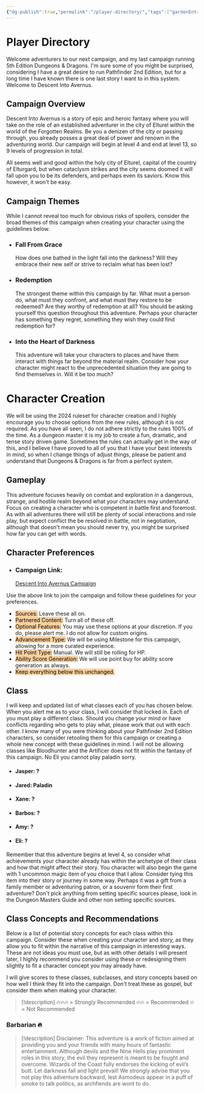 ```yaml
---
{"dg-publish":true,"permalink":"/player-directory/","tags":["gardenEntry"]}
---
```



# Player Directory
Welcome adventurers to our next campaign, and my last campaign running 5th Edition Dungeons & Dragons. I'm sure some of you might be surprised, considering I have a great desire to run Pathfinder 2nd Edition, but for a long time I have known there is one last story I want to in this system. Welcome to Descent Into Avernus. 

## Campaign Overview
Descent Into Avernus is a story of epic and heroic fantasy where you will take on the role of an established adventurer in the city of Elturel within the world of the Forgotten Realms. Be you a denizen of the city or passing through, you already posses a great deal of power and renown in the adventuring world. Our campaign will begin at level 4 and end at level 13,  so 9 levels of progression in total. 

All seems well and good within the holy city of Elturel, capital of the country of Elturgard, but when cataclysm strikes and the city seems doomed it will fall upon you to be its defenders, and perhaps even its saviors. Know this however, it won't be easy.

## Campaign Themes
While I cannot reveal too much for obvious risks of spoilers, consider the broad themes of this campaign when creating your character using the guidelines below. 
- ### Fall From Grace
	How does one bathed in the light fall into the darkness? Will they embrace their new self or strive to reclaim what has been lost?
- ### Redemption
	The strongest theme within this campaign by far. What must a person do, what must they confront, and what must they restore to be redeemed? Are they worthy of redemption at all? You should be asking yourself this question throughout this adventure. Perhaps your character has something they regret, something they wish they could find redemption for?
- ### Into the Heart of Darkness
	This adventure will take your characters to places and have them interact with things far beyond the material realm. Consider how your character might react to the unprecedented situation they are going to find themselves in. Will it be too much? 

# Character Creation
We will be using the 2024 ruleset for character creation and I highly encourage you to choose options from the new rules, although it is not required. As you have all seen, I do not adhere strictly to the rules 100% of the time. As a dungeon master it is my job to create a fun, dramatic, and tense story driven game. Sometimes the rules can actually get in the way of this, and I believe I have proved to all of you that I have your best interests in mind, so when I change things of adjust things, please be patient and understand that Dungeons & Dragons is far from a perfect system. 

## Gameplay
This adventure focuses heavily on combat and exploration in a dangerous, strange, and hostile realm beyond what your characters may understand. Focus on creating a character who is competent in battle first and foremost. As with all adventures there will still be plenty of social interactions and role play, but expect conflict the be resolved in battle, not in negotiation, although that doesn't mean you should never try, you might be surprised how far you can get with words. 

## Character Preferences

- ### Campaign Link:
	[Descent Into Avernus Campaign](https://www.dndbeyond.com/campaigns/join/60717692348090524)

 Use the above link to join the campaign and follow these guidelines for your preferences. 

- <mark style="background: #FFB86CA6;">Sources:</mark> Leave these all on.
- <mark style="background: #FFB86CA6;">Partnered Content:</mark> Turn all of these off.
- <mark style="background: #FFB86CA6;">Optional Features:</mark> You may use these options at your discretion. If you do, please alert me. I do not allow for custom origins.
- <mark style="background: #FFB86CA6;">Advancement Type:</mark> We will be using Milestone for this campaign, allowing for a more curated experience. 
- <mark style="background: #FFB86CA6;">Hit Point Type:</mark> Manual. We will still be rolling for HP. 
- <mark style="background: #FFB86CA6;">Ability Score Generation:</mark> We will use point buy for ability score generation as always.
- <mark style="background: #FFB86CA6;">Keep everything below this unchanged.</mark>

## Class
I will keep and updated list of what classes each of you has chosen below. When you alert me as to your class, I will consider that locked in. Each of you must play a different class. Should you change your mind or have conflicts regarding who gets to play what, please work that out with each other. I know many of you were thinking about your Pathfinder 2nd Edition characters, so consider retooling them for this campaign or creating a whole new concept with these guidelines in mind. I will not be allowing classes like Bloodhunter and the Artificer does not fit within the fantasy of this campaign. No Eli you cannot play paladin sorry. 
- #### Jasper: ?
- #### Jared: Paladin
- #### Xane: ?
- #### Barbos: ?
- #### Amy: ?
- #### Eli: ?

Remember that this adventure begins at level 4, so consider what achievements your character already has within the archetype of their class and how that might affect their story. You character will also begin the game with 1 uncommon magic item of you choice that I allow. Consider tying this item into their story or journey in some way. Perhaps it was a gift from a family member or adventuring patron, or a souvenir form their first adventure? Don't pick anything from setting specific sources please, look in the Dungeon Masters Guide and other non setting specific sources.

## Class Concepts and Recommendations

Below is a list of potential story concepts for each class within this campaign. Consider these when creating your character and story, as they allow you to fit within the narrative of this campaign in interesting ways. These are not ideas you must use, but as with other details I will present later, I highly recommend you consider using these or redesigning them slightly to fit a character concept you may already have.

I will give scores to these classes, subclasses, and story concepts based on how well I think they fit into the campaign. Don't treat these as gospel, but consider them when making your character. 

> [!description] 🔥🔥🔥 = Strongly Recommended 🔥🔥 = Recommended 🔥 = Not Recommended

### Barbarian 🔥




> [!description] Disclaimer: This adventure is a work of fiction aimed at providing you and your friends with many hours of fantastic entertainment. Although devils and the Nine Hells play prominent roles in this story, the evil they represent is meant to be fought and overcome. Wizards of the Coast fully endorses the kicking of evil’s butt. Let darkness fall and light prevail! We strongly advise that you not play this adventure backward, lest Asmodeus appear in a puff of smoke to talk politics, as archfiends are wont to do.
